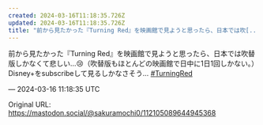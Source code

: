 ```yaml
---
created: 2024-03-16T11:18:35.726Z
updated: 2024-03-16T11:18:35.726Z
title: "前から見たかった『Turning Red』を映画館で見ようと思ったら、日本では吹[...]"
---
```


<p>前から見たかった『Turning Red』を映画館で見ようと思ったら、日本では吹替版しかなくて悲しい…😢（吹替版もほとんどの映画館で日中に1日1回しかない。）Disney+をsubscribeして見るしかなさそう… <a href="https://mastodon.social/tags/TurningRed" class="mention hashtag" rel="tag">#<span>TurningRed</span></a></p>

&mdash; 2024-03-16 11:18:35 UTC

Original URL: https://mastodon.social/@sakuramochi0/112105089644945368
